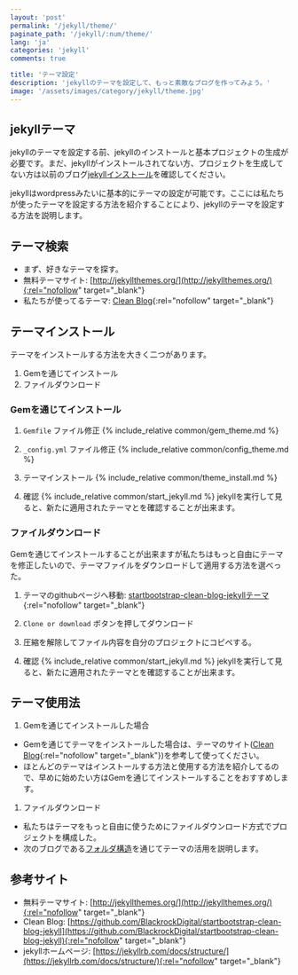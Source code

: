 ```yaml
---
layout: 'post'
permalink: '/jekyll/theme/'
paginate_path: '/jekyll/:num/theme/'
lang: 'ja'
categories: 'jekyll'
comments: true

title: 'テーマ設定'
description: 'jekyllのテーマを設定して、もっと素敵なブログを作ってみよう。'
image: '/assets/images/category/jekyll/theme.jpg'
---
```


## jekyllテーマ
jekyllのテーマを設定する前、jekyllのインストールと基本プロジェクトの生成が必要です。まだ、jekyllがインストールされてない方、プロジェクトを生成してない方は以前のブログ[jekyllインストール]({{site.url}}/{{page.categories}}/installation/)を確認してください。

jekyllはwordpressみたいに基本的にテーマの設定が可能です。ここには私たちが使ったテーマを設定する方法を紹介することにより、jekyllのテーマを設定する方法を説明します。

## テーマ検索
- まず、好きなテーマを探す。
- 無料テーマサイト: [http://jekyllthemes.org/](http://jekyllthemes.org/){:rel="nofollow" target="_blank"}
- 私たちが使ってるテーマ: [Clean Blog](http://jekyllthemes.org/themes/clean-blog/){:rel="nofollow" target="_blank"}

## テーマインストール
テーマをインストールする方法を大きく二つがあります。
1. Gemを通じてインストール
1. ファイルダウンロード

### Gemを通じてインストール
1. ```Gemfile``` ファイル修正
{% include_relative common/gem_theme.md %}

1. ```_config.yml``` ファイル修正
{% include_relative common/config_theme.md %}

1. テーマインストール
{% include_relative common/theme_install.md %}

1. 確認
{% include_relative common/start_jekyll.md %}
jekyllを実行して見ると、新たに適用されたテーマとを確認することが出来ます。

### ファイルダウンロード
Gemを通じてインストールすることが出来ますが私たちはもっと自由にテーマを修正したいので、テーマファイルをダウンロードして適用する方法を選べった。

1. テーマのgithubページへ移動:
[startbootstrap-clean-blog-jekyllテーマ](https://github.com/BlackrockDigital/startbootstrap-clean-blog-jekyll){:rel="nofollow" target="_blank"}

1. ```Clone or download``` ボタンを押してダウンロード

1. 圧縮を解除してファイル内容を自分のプロジェクトにコピペする。

1. 確認
{% include_relative common/start_jekyll.md %}
jekyllを実行して見ると、新たに適用されたテーマとを確認することが出来ます。

## テーマ使用法
1. Gemを通じてインストールした場合
- Gemを通じてテーマをインストールした場合は、テーマのサイト([Clean Blog](https://github.com/BlackrockDigital/startbootstrap-clean-blog-jekyll#installation--setup){:rel="nofollow" target="_blank"})を参考して使ってください。
- ほとんどのテーマはインストールする方法と使用する方法を紹介してるので、早めに始めたい方はGemを通じてインストールすることをおすすめします。

1. ファイルダウンロード
- 私たちはテーマをもっと自由に使うためにファイルダウンロード方式でプロジェクトを構成した。
- 次のブログである[フォルダ構造]({{site.url}}/{{page.categories}}/folder_structure/)を通じてテーマの活用を説明します。

## 参考サイト
- 無料テーマサイト: [http://jekyllthemes.org/](http://jekyllthemes.org/){:rel="nofollow" target="_blank"}
- Clean Blog: [https://github.com/BlackrockDigital/startbootstrap-clean-blog-jekyll](https://github.com/BlackrockDigital/startbootstrap-clean-blog-jekyll){:rel="nofollow" target="_blank"}
- jekyllホームページ: [https://jekyllrb.com/docs/structure/](https://jekyllrb.com/docs/structure/){:rel="nofollow" target="_blank"}